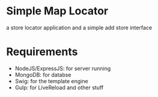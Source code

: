 # Simple Map Locator #
a store locator application and a simple add store interface

# Requirements #
- NodeJS/ExpressJS: for server running
- MongoDB: for databse
- Swig: for the template engine
- Gulp: for LiveReload and other stuff